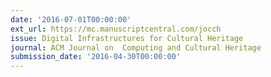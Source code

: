 ```yaml
---
date: '2016-07-01T00:00:00'
ext_url: https://mc.manuscriptcentral.com/jocch
issue: Digital Infrastructures for Cultural Heritage
journal: ACM Journal on  Computing and Cultural Heritage
submission_date: '2016-04-30T00:00:00'
---
```

